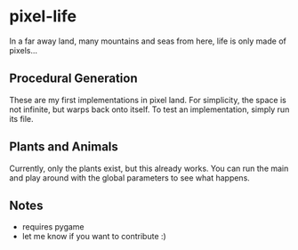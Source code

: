 # pixel-life

In a far away land, many mountains and seas from here, life is only made of pixels...

## Procedural Generation
These are my first implementations in pixel land. For simplicity, the space is not infinite, but warps back onto itself.
To test an implementation, simply run its file.

## Plants and Animals
Currently, only the plants exist, but this already works. You can run the main and play around with the global parameters to see what happens.

## Notes
- requires pygame
- let me know if you want to contribute :)
